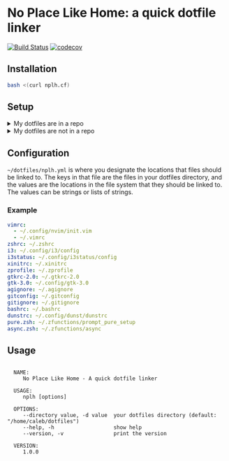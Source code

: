 # No Place Like Home: a quick dotfile linker
[![Build Status](https://travis-ci.org/nplh/nplh.svg?branch=master)](https://travis-ci.org/nplh/nplh)
[![codecov](https://codecov.io/gh/nplh/nplh/branch/master/graph/badge.svg)](https://codecov.io/gh/nplh/nplh)

## Installation

```bash
bash <(curl nplh.cf)
```

## Setup

<details><summary>My dotfiles are in a repo</summary><p>

1. `nplh install yourusername/yourdotfiles` will install your dotfiles to ~/dotfiles
2. Setup your `~/dotfiles/nplh.yml`, as seen in [Configuration](#configuration)
3. Run `nplh` to link the dotfiles to their proper locations

</p></details>

<details><summary>My dotfiles are not in a repo</summary><p>

1. Make a `~/dotfiles` directory
2. Move the dotfiles you want to keep to your `~/dotfiles` directory
3. As you move them, add them to `~/dotfiles/nplh.yml`, as seen in [Configuration](#configuration)
4. When you're done, run `nplh` 

</p></details>


## Configuration

`~/dotfiles/nplh.yml` is where you designate the locations that files should be linked to.
The keys in that file are the files in your dotfiles directory, and the values are the
locations in the file system that they should be linked to. The values can be strings or lists of strings.

### Example

```yaml
vimrc:
  - ~/.config/nvim/init.vim
  - ~/.vimrc
zshrc: ~/.zshrc
i3: ~/.config/i3/config
i3status: ~/.config/i3status/config
xinitrc: ~/.xinitrc
zprofile: ~/.zprofile
gtkrc-2.0: ~/.gtkrc-2.0
gtk-3.0: ~/.config/gtk-3.0
agignore: ~/.agignore
gitconfig: ~/.gitconfig
gitignore: ~/.gitignore
bashrc: ~/.bashrc
dunstrc: ~/.config/dunst/dunstrc
pure.zsh: ~/.zfunctions/prompt_pure_setup
async.zsh: ~/.zfunctions/async
```

## Usage

```

  NAME:
     No Place Like Home - A quick dotfile linker

  USAGE:
     nplh [options]

  OPTIONS:
     --directory value, -d value  your dotfiles directory (default: "/home/caleb/dotfiles")
     --help, -h                   show help
     --version, -v                print the version

  VERSION:
     1.0.0

```

